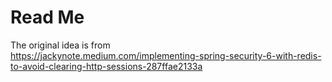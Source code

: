 # Read Me

The original idea is from  
https://jackynote.medium.com/implementing-spring-security-6-with-redis-to-avoid-clearing-http-sessions-287ffae2133a

